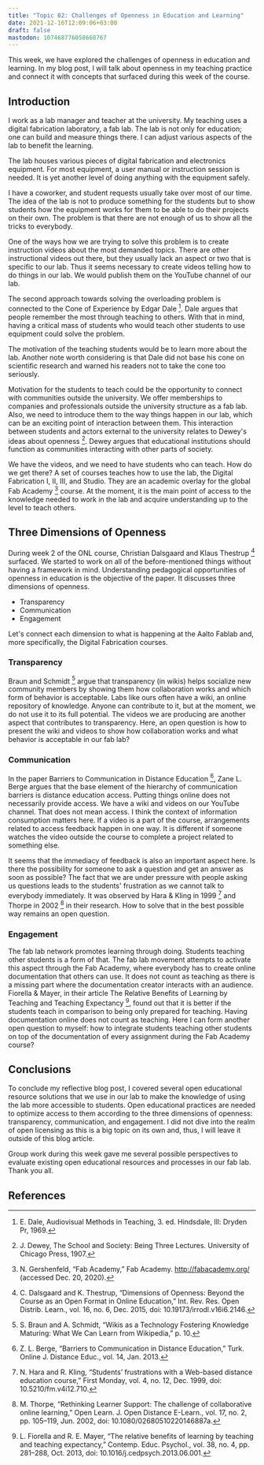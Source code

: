 ```yaml
---
title: "Topic 02: Challenges of Openness in Education and Learning"
date: 2021-12-16T12:09:06+03:00
draft: false
mastodon: 107468776058668767
---
```


This week, we have explored the challenges of openness in education and learning. In my blog post, I will talk about openness in my teaching practice and connect it with concepts that surfaced during this week of the course.

## Introduction

I work as a lab manager and teacher at the university. My teaching uses a digital fabrication laboratory, a fab lab. The lab is not only for education; one can build and measure things there. I can adjust various aspects of the lab to benefit the learning.

The lab houses various pieces of digital fabrication and electronics equipment. For most equipment, a user manual or instruction session is needed. It is yet another level of doing anything with the equipment safely.

I have a coworker, and student requests usually take over most of our time. The idea of the lab is not to produce something for the students but to show students how the equipment works for them to be able to do their projects on their own. The problem is that there are not enough of us to show all the tricks to everybody.

One of the ways how we are trying to solve this problem is to create instruction videos about the most demanded topics. There are other instructional videos out there, but they usually lack an aspect or two that is specific to our lab. Thus it seems necessary to create videos telling how to do things in our lab. We would publish them on the YouTube channel of our lab.

The second approach towards solving the overloading problem is connected to the Cone of Experience by Edgar Dale [^1]. Dale argues that people remember the most through teaching to others. With that in mind, having a critical mass of students who would teach other students to use equipment could solve the problem.

The motivation of the teaching students would be to learn more about the lab. Another note worth considering is that Dale did not base his cone on scientific research and warned his readers not to take the cone too seriously.

Motivation for the students to teach could be the opportunity to connect with communities outside the university. We offer memberships to companies and professionals outside the university structure as a fab lab. Also, we need to introduce them to the way things happen in our lab, which can be an exciting point of interaction between them. This interaction between students and actors external to the university relates to Dewey's ideas about openness [^2]. Dewey argues that educational institutions should function as communities interacting with other parts of society.

We have the videos, and we need to have students who can teach. How do we get there? A set of courses teaches how to use the lab, the Digital Fabrication I, II, III, and Studio. They are an academic overlay for the global Fab Academy [^3] course. At the moment, it is the main point of access to the knowledge needed to work in the lab and acquire understanding up to the level to teach others.

## Three Dimensions of Openness

During week 2 of the ONL course, Christian Dalsgaard and Klaus Thestrup [^4] surfaced. We started to work on all of the before-mentioned things without having a framework in mind. Understanding pedagogical opportunities of openness in education is the objective of the paper. It discusses three dimensions of openness.

- Transparency
- Communication
- Engagement

Let's connect each dimension to what is happening at the Aalto Fablab and, more specifically, the Digital Fabrication courses.

### Transparency

Braun and Schmidt [^5] argue that transparency (in wikis) helps socialize new community members by showing them how collaboration works and which form of behavior is acceptable. Labs like ours often have a wiki, an online repository of knowledge. Anyone can contribute to it, but at the moment, we do not use it to its full potential. The videos we are producing are another aspect that contributes to transparency. Here, an open question is how to present the wiki and videos to show how collaboration works and what behavior is acceptable in our fab lab?

### Communication

In the paper Barriers to Communication in Distance Education [^6], Zane L. Berge argues that the base element of the hierarchy of communication barriers is distance education access. Putting things online does not necessarily provide access. We have a wiki and videos on our YouTube channel. That does not mean access. I think the context of information consumption matters here. If a video is a part of the course, arrangements related to access feedback happen in one way. It is different if someone watches the video outside the course to complete a project related to something else.

It seems that the immediacy of feedback is also an important aspect here. Is there the possibility for someone to ask a question and get an answer as soon as possible? The fact that we are under pressure with people asking us questions leads to the students' frustration as we cannot talk to everybody immediately. It was observed by Hara & Kling in 1999 [^7] and Thorpe in 2002 [^8] in their research. How to solve that in the best possible way remains an open question.

### Engagement

The fab lab network promotes learning through doing. Students teaching other students is a form of that. The fab lab movement attempts to activate this aspect through the Fab Academy, where everybody has to create online documentation that others can use. It does not count as teaching as there is a missing part where the documentation creator interacts with an audience. Fiorella & Mayer, in their article The Relative Benefits of Learning by Teaching and Teaching Expectancy [^9], found out that it is better if the students teach in comparison to being only prepared for teaching. Having documentation online does not count as teaching. Here I can form another open question to myself: how to integrate students teaching other students on top of the documentation of every assignment during the Fab Academy course?

## Conclusions

To conclude my reflective blog post, I covered several open educational resource solutions that we use in our lab to make the knowledge of using the lab more accessible to students. Open educational practices are needed to optimize access to them according to the three dimensions of openness: transparency, communication, and engagement. I did not dive into the realm of open licensing as this is a big topic on its own and, thus, I will leave it outside of this blog article.

Group work during this week gave me several possible perspectives to evaluate existing open educational resources and processes in our fab lab. Thank you all.

## References

[^1]: E. Dale, Audiovisual Methods in Teaching, 3. ed. Hindsdale, Ill: Dryden Pr, 1969.

[^2]:	J. Dewey, The School and Society: Being Three Lectures. University of Chicago Press, 1907.

[^3]:	N. Gershenfeld, “Fab Academy,” Fab Academy. http://fabacademy.org/ (accessed Dec. 20, 2020).

[^4]:	C. Dalsgaard and K. Thestrup, “Dimensions of Openness: Beyond the Course as an Open Format in Online Education,” Int. Rev. Res. Open Distrib. Learn., vol. 16, no. 6, Dec. 2015, doi: 10.19173/irrodl.v16i6.2146.

[^5]:	S. Braun and A. Schmidt, “Wikis as a Technology Fostering Knowledge Maturing: What We Can Learn from Wikipedia,” p. 10.

[^6]:	Z. L. Berge, “Barriers to Communication in Distance Education,” Turk. Online J. Distance Educ., vol. 14, Jan. 2013.

[^7]:	N. Hara and R. Kling, “Students’ frustrations with a Web-based distance education course,” First Monday, vol. 4, no. 12, Dec. 1999, doi: 10.5210/fm.v4i12.710.

[^8]:	M. Thorpe, “Rethinking Learner Support: The challenge of collaborative online learning,” Open Learn. J. Open Distance E-Learn., vol. 17, no. 2, pp. 105–119, Jun. 2002, doi: 10.1080/02680510220146887a.

[^9]:	L. Fiorella and R. E. Mayer, “The relative benefits of learning by teaching and teaching expectancy,” Contemp. Educ. Psychol., vol. 38, no. 4, pp. 281–288, Oct. 2013, doi: 10.1016/j.cedpsych.2013.06.001.
